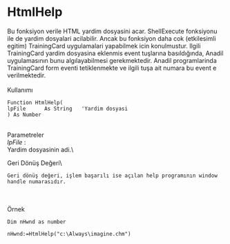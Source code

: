 # HtmlHelp

Bu fonksiyon verile HTML yardim dosyasini acar. ShellExecute fonksiyonu ile de yardim dosyalari acilabilir. Ancak bu fonksiyon daha cok (etkilesimli egitim) TrainingCard uygulamalari yapabilmek icin konulmustur. Ilgili TrainingCard yardim dosyasina eklenmis event tuşlarına basıldığında, Anadil uygulamasının bunu algılayabilmesi gerekmektedir. Anadil programlarinda TrainingCard form eventi tetiklenmekte ve ilgili tuşa ait numara bu event e verilmektedir.\
\
Kullanımı

```
Function HtmlHelp(
lpFile		As String   'Yardim dosyasi
) As Number
```

\
Parametreler\
_lpFile_ :\
Yardim dosyasinin adi.\


Geri Dönüş Değeri\


```
Geri dönüş değeri, işlem başarılı ise açılan help programının window handle numarasıdır.

```

\
\
Örnek

```
Dim nHwnd as number

nHwnd:=HtmlHelp("c:\Always\imagine.chm")

```
